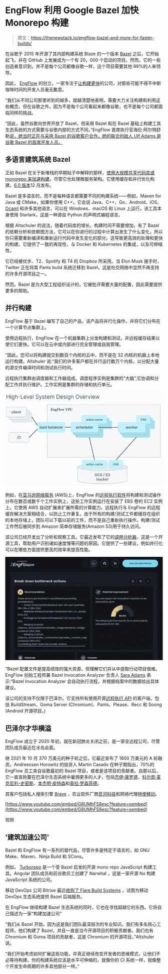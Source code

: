 # EngFlow 利用 Google Bazel 加快 Monorepo 构建

> 原文：<https://thenewstack.io/engflow-bazel-and-more-for-faster-builds/>

在谷歌于 2015 年开源了其内部构建系统 Blaze 的一个版本 [Bazel](https://github.com/bazelbuild/bazel) 之后，它开始起飞，并在 GitHub 上发展成为一个有 20，000 个启动的项目。然而，它的一些创造者意识到，并不是每个公司都像谷歌一样，这个项目需要其他 99%的人来领导。

因此， [EngFlow](https://www.engflow.com/) 的创立，一家专注于[让构建更快](https://thenewstack.io/linkedin-yarn-workspaces/)的公司，对那些可能不得不中断咖啡时间的开发人员毫无歉意。

“我们从不同公司那里听到的越多，就越清楚地表明，需要大力关注构建和利用这些概念，但在谷歌之外，因为不是每个公司看起来都像谷歌，也不是每个公司都面临同样的挑战。

“因此，虽然谷歌向世界开放了 Bazel，但采用 Bazel 和在 Bazel 基础上构建工具生态系统的方式需要与谷歌内部的方式不同，”EngFlow 首席执行官海伦·阿尔特舒勒[说，她当时正在与采用 Bazel 的谷歌客户合作。她的联合创始人 Ulf Adams 是谷歌 Bazel 的首席开发人员。](https://www.linkedin.com/in/helen-altshuler/)

## 多语言建筑系统 Bazel

正如 Bazel 在关于新堆栈的早期帖子中解释的那样，[使用大规模共享代码库或 monorepo 来加速构建](https://thenewstack.io/bazel-googles-open-source-build-system/)，尽管它也处理微服务架构。它使用缓存和并行优化构建。[6.0 版本](https://www.buildbuddy.io/blog/whats-new-in-bazel-6-0/)12 月发布。

Bazel 是多语言的，而不是每种语言都需要不同的构建系统——例如，Maven for Java 或 CMake，如果你使用 C++。它会说 Java、C++、Go、Android、iOS、 [Ocaml](https://thenewstack.io/the-fastest-programming-language-daves-garage-seeks-the-answer/) 和许多其他语言，可以在 Windows、macOS 和 Linux 上运行。该工具本身使用 Starlark，这是一种源自 Python 的声明式编程语言。

根据 Altschuler 的说法，随着代码库的增长，构建时间不需要增加。有了 Bazel 的依赖分析和依赖图方法，它可以在你进行的过程中计算出发生了什么变化，所以你只需要重新编译和重新运行代码中发生变化的部分。这导致更高效的处理和更快的构建。它提供了一致的再现性，与 Docker 和 Kubernetes 的集成，以及可伸缩性。

它已经被优步、T2、Spotify 和 T4 的 Dropbox 所采用。当 Elon Musk 接手时，Twitter 正在将其 Pants build 系统迁移到 Bazel，这是社交网络中显然不再支持的许多开源项目之一。

然而，Bazel 是为大型工程组织设计的，它被批评需要大量的配置，因此需要提供更多的帮助。

## 并行构建

EngFlow 基于 Bazel 编写了自己的产品，该产品将并行化操作，并将它们分布在一个计算节点集群上。

使用远程执行，EngFlow 在一个机器集群上分发构建和测试，并远程缓存结果以使它们更快。它可以在云中或内部进行完全管理或自我管理。

“因此，您可以将构建提交到数百个内核的云中，而不是在 32 内核的机器上本地运行构建。Altshuler 说:“我们的许多客户都在并行运行数万个内核，以分配大量的源文件编译时间和测试执行时间。

远程执行集群由调度器和工作器组成。调度程序实例是集群的“大脑”,它协调和分配工作并执行维护。工作实例是集群的存储和执行单元。

![](img/43baee27f0751d5ed54d7549fcd028fd.png)

例如，在[亚马逊网络服务](https://aws.amazon.com/?utm_content=inline-mention) (AWS)上，EngFlow 的[远程执行软件](https://aws.amazon.com/blogs/startups/fast-reliable-and-cost-efficient-builds-tests-at-scale-with-engflow-remote-execution-on-aws/)将构建和测试操作分布在数百或数千个工作实例上，这些工作实例运行在安装了 EBS 卷的 EC2 实例上。它使用 AWS 自动扩展来扩展所需的计算能力。远程执行与 EngFlow 的远程缓存解决方案相结合，以防止工作重复。由于所有的构建/测试工件都缓存在组织的本地存储上，团队可以下载以前的工件，而不是自己重新执行操作。构建/测试工件然后被同步到 Amazon 简单存储服务(Amazon S3)用于持久访问。

该公司已经开发出了分析和观察工具。它最近发布了它的[调用分析器](https://github.com/EngFlow/bazel_invocation_analyzer)，这是一个开源工具，帮助用户识别诸如速度慢等问题的原因。它提供了一些建议，例如并行化可以在哪些方面提供更高的效率来提高性能。

![](img/49ce0955b6e54059afa506be2b75f62a.png)

“Bazel 配置文件是提高绩效的强大资源，但理解它们并从中提取行动项目很难。EngFlow 创始工程师兼 Bazel Invocation Analyzer 负责人 [Sara Adams](https://www.linkedin.com/in/saraeadams/) 表示:“Bazel Invocation Analyzer 会自动执行流程，并根据档案中的数据给出具体建议。

该公司的支持不仅限于巴泽尔。它支持所有使用开源[远程执行 API](https://github.com/bazelbuild/remote-apis) 的客户端，包括 BuildStream、Goma Server (Chromium)、Pants、Please、Recc 和 Soong (Android 开源项目。)

## 巴泽尔才华横溢

EngFlow 成立于 2020 年初，就在新冠肺炎关闭之前，是一家全远程公司，尽管团队成员最近在冰岛会面。

继 2021 年 10 月 370 万美元的种子轮之后，它最近宣布了 1800 万美元的 A 轮融资。Andreessen Horowitz 的投资人 Martin Casado 在种子期指出，70%的 EngFlow 员工来自谷歌最初的 Bazel 项目，或者是该项目的贡献者。自那以后，它一直宣称要在巴泽尔生态系统中雇佣更多的人才，包括[杰伊·康罗德](https://www.linkedin.com/in/jayconrod/)、[科尔宾·麦克尼利-史密斯](https://github.com/restingbull)、[本杰明·皮特森](https://github.com/benjaminp)和[奥拉·罗森菲德](https://www.linkedin.com/in/ola-rozenfeld-23738816/)。

其客户包括私人搜索引擎 [Brave](https://brave.com/building-brave/) ，农业软件厂商[蓝河科技](https://www.engflow.com/caseStudies/bluerivertechnology?r=menu)和网络代理[特使移动](https://www.engflow.com/caseStudies/envoymobile?r=menu)。

[https://www.youtube.com/embed/G8UMhFS8esc?feature=oembed](https://www.youtube.com/embed/G8UMhFS8esc?feature=oembed)

视频

## '建筑加速公司'

Bazel 和 EngFlow 有一系列的替代品，尽管许多是特定于语言的，如 GNU Make、Maven、Ninja Build 和 SCons。

例如， [Turborepo](https://thenewstack.io/turborepo-speedy-builds-for-javascript-monorepos/) 是一个受 Bazel 启发的开源 mono repo JavaScript 构建工具。Angular 团队成员和前谷歌员工创建了 Narwhal ，这是一家开源 Nx 构建 JavaScript 系统的公司。

移动 DevOps 公司 Bitrise 最近[收购了 Flare Build Systems](https://devops.com/bitrise-acquires-flare-build-to-provide-companies-of-any-size-an-integrated-solution-for-bazel/) ，试图为移动 DevOps 生态系统提供 Bazel 后端服务。

在 EngFlow 继续构建 Bazel 生态系统的同时，它也在寻找超越它的东西。它将自己描述为一家“构建加速公司”

“我们从 Bazel 开始，因为这是我们团队最深层次的专业知识。我们有多名核心工程师，他们构建了 Bazel，并且一直是当今开源项目的积极贡献者。我们也有 Chromium 和 Goma 项目的贡献者，这是 Chromium 的开源项目，”Altshuler 说。

“我们开始考虑如何扩展这些功能，并真正继续改变开发者的思维模式，让他们不必等待构建。你的构建系统应该是水平可伸缩的，就像你的 CI 系统一样，就像整个开发生命周期的许多其他部分一样。”

<svg xmlns:xlink="http://www.w3.org/1999/xlink" viewBox="0 0 68 31" version="1.1"><title>Group</title> <desc>Created with Sketch.</desc></svg>